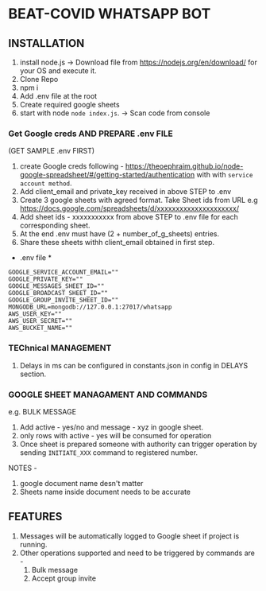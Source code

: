 # BEAT-COVID WHATSAPP BOT

## INSTALLATION

1. install node.js -> Download file from https://nodejs.org/en/download/ for your OS and execute it.
2. Clone Repo
3. npm i
4. Add .env file at the root
5. Create required google sheets
6. start with node `node index.js`. -> Scan code from console

### Get Google creds AND PREPARE .env FILE

(GET SAMPLE .env FIRST)

1. create Google creds following - https://theoephraim.github.io/node-google-spreadsheet/#/getting-started/authentication with with `service account method`.
2. Add client_email and private_key received in above STEP to .env
3. Create 3 google sheets with agreed format. Take Sheet ids from URL
   e.g https://docs.google.com/spreadsheets/d/xxxxxxxxxxxxxxxxxxxxx/
4. Add sheet ids - xxxxxxxxxxx from above STEP to .env file for each corresponding sheet.
5. At the end .env must have (2 + number_of_g_sheets) entries.
6. Share these sheets withh client_email obtained in first step.

- .env file \*

```
GOOGLE_SERVICE_ACCOUNT_EMAIL=""
GOOGLE_PRIVATE_KEY=""
GOOGLE_MESSAGES_SHEET_ID=""
GOOGLE_BROADCAST_SHEET_ID=""
GOOGLE_GROUP_INVITE_SHEET_ID=""
MONGODB_URL=mongodb://127.0.0.1:27017/whatsapp
AWS_USER_KEY=""
AWS_USER_SECRET=""
AWS_BUCKET_NAME=""
```

### TEChnical MANAGEMENT

1. Delays in ms can be configured in constants.json in config in DELAYS section.

### GOOGLE SHEET MANAGAMENT AND COMMANDS

e.g. BULK MESSAGE

1. Add active - yes/no and message - xyz in google sheet.
2. only rows with active - yes will be consumed for operation
3. Once sheet is prepared someone with authority can trigger operation by sending `INITIATE_XXX` command to registered number.

NOTES -

1. google document name desn't matter
2. Sheets name inside document needs to be accurate

## FEATURES

1. Messages will be automatically logged to Google sheet if project is running.
2. Other operations supported and need to be triggered by commands are -
   1. Bulk message
   2. Accept group invite
